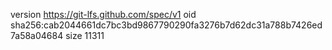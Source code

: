 version https://git-lfs.github.com/spec/v1
oid sha256:cab2044661dc7bc3bd9867790290fa3276b7d62dc31a788b7426ed7a58a04684
size 11311
